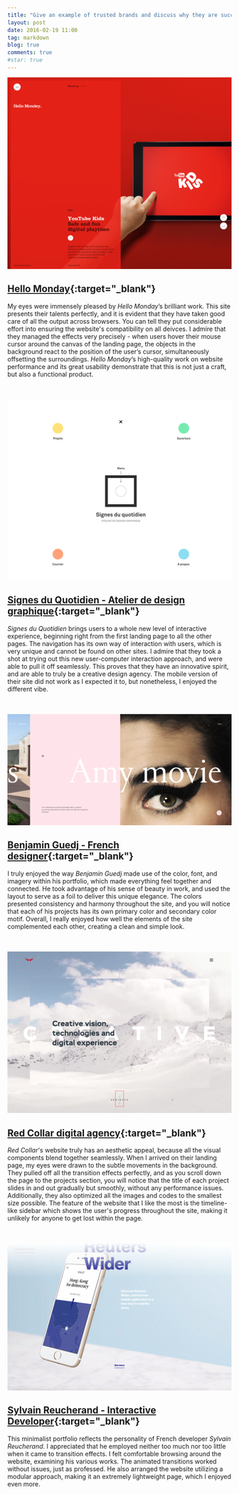 ```yaml
---
title: "Give an example of trusted brands and discuss why they are successful"
layout: post
date: 2016-02-19 11:00
tag: markdown
blog: true
comments: true
#star: true
---
```

![Hello Monday](/assets/images/hello-monday.png)

## **[Hello Monday](http://hellomonday.com/ "Hello Monday"){:target="_blank"}**

My eyes were immensely pleased by *Hello Monday*’s brilliant work. This site presents their talents perfectly, and it is evident that they have taken good care of all the output across browsers. You can tell they put considerable effort into ensuring the website's compatibility on all deivces. I admire that they managed the effects very precisely - when users hover their mouse cursor around the canvas of the landing page, the objects in the background react to the position of the user’s cursor, simultaneously offsetting the surroundings. *Hello Monday*’s high-quality work on website performance and its great usability demonstrate that this is not just a craft, but also a functional product.

<br><br>
![Signes du Quotidien - Atelier de design graphique](/assets/images/signes-du-quotidien.png)

## **[Signes du Quotidien - Atelier de design graphique](http://www.signesduquotidien.org/ "Signes du Quotidien - Atelier de design graphique"){:target="_blank"}**

*Signes du Quotidien* brings users to a whole new level of interactive experience, beginning right from the first landing page to all the other pages. The navigation has its own way of interaction with users, which is very unique and cannot be found on other sites. I admire that they took a shot at trying out this new user-computer interaction approach, and were able to pull it off seamlessly. This proves that they have an innovative spirit, and are able to truly be a creative design agency. The mobile version of their site did not work as I expected it to, but nonetheless, I enjoyed the different vibe. 


<br><br>
![Benjamin Guedj - French designer](/assets/images/benjamin-guedj.png)

## **[Benjamin Guedj - French designer](http://www.oursroux.com/ "Benjamin Guedj - French designer"){:target="_blank"}**

I truly enjoyed the way *Benjamin Guedj* made use of the color, font, and imagery within his portfolio, which made everything feel together and connected. He took advantage of his sense of beauty in work, and used the layout to serve as a foil to deliver this unique elegance. The colors presented consistency and harmony throughout the site, and you will notice that each of his projects has its own primary color and secondary color motif. Overall, I really enjoyed how well the elements of the site complemented each other, creating a clean and simple look. 


<br><br>
![Red Collar digital agency](/assets/images/red-collar-digital-agency.png)

## **[Red Collar digital agency](http://redcollar.digital/ "Red Collar digital agency"){:target="_blank"}**

*Red Collar*'s website truly has an aesthetic appeal, because all the visual components blend together seamlessly. When I arrived on their landing page, my eyes were drawn to the subtle movements in the background. They pulled off all the transition effects perfectly, and as you scroll down the page to the projects section, you will notice that the title of each project slides in and out gradually but smoothly, without any performance issues. Additionally, they also optimized all the images and codes to the smallest size possible. The feature of the website that I like the most is the timeline-like sidebar which shows the user's progress throughout the site, making it unlikely for anyone to get lost within the page. 


<br><br>
![Sylvain Reucherand - Interactive Developer](/assets/images/sylvain-reucherand-interactive-developer.png)

## **[Sylvain Reucherand - Interactive Developer](http://www.sylvainreucherand.fr/ "Sylvain Reucherand - Interactive Developer"){:target="_blank"}**

This minimalist portfolio reflects the personality of French developer *Sylvain Reucherand*. I appreciated that he employed neither too much nor too little when it came to transition effects. I felt comfortable browsing around the website, examining his various works. The animated transitions worked without issues, just as professed. He also arranged the website utilizing a modular approach, making it an extremely lightweight page, which I enjoyed even more. 

